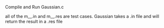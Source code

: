 Compile and Run Gaussian.c

all of the m__.in and m__.res are test cases. 
Gaussian takes a .in file and will return the result in a .res file
